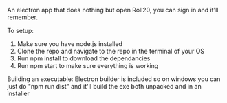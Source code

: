 An electron app that does nothing but open Roll20, you can sign in and it'll remember.

To setup:
1) Make sure you have node.js installed
2) Clone the repo and navigate to the repo in the terminal of your OS
4) Run npm install to download the dependancies
5) Run npm start to make sure everything is working

Building an executable:
Electron builder is included so on windows you can just do "npm run dist" and it'll build the exe both unpacked and in an installer
